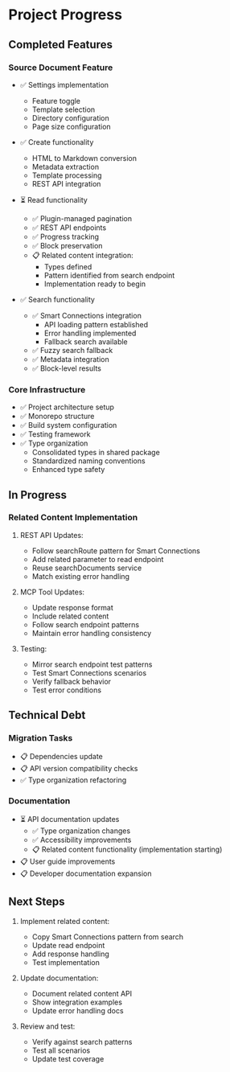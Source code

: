 # Project Progress

## Completed Features

### Source Document Feature
- ✅ Settings implementation
  - Feature toggle
  - Template selection
  - Directory configuration
  - Page size configuration

- ✅ Create functionality
  - HTML to Markdown conversion
  - Metadata extraction
  - Template processing
  - REST API integration

- ⏳ Read functionality
  - ✅ Plugin-managed pagination
  - ✅ REST API endpoints
  - ✅ Progress tracking
  - ✅ Block preservation
  - 📋 Related content integration:
    * Types defined
    * Pattern identified from search endpoint
    * Implementation ready to begin
  
- ✅ Search functionality
  - ✅ Smart Connections integration
    * API loading pattern established
    * Error handling implemented
    * Fallback search available
  - ✅ Fuzzy search fallback
  - ✅ Metadata integration
  - ✅ Block-level results

### Core Infrastructure
- ✅ Project architecture setup
- ✅ Monorepo structure
- ✅ Build system configuration
- ✅ Testing framework
- ✅ Type organization
  - Consolidated types in shared package
  - Standardized naming conventions
  - Enhanced type safety

## In Progress

### Related Content Implementation
1. REST API Updates:
   - Follow searchRoute pattern for Smart Connections
   - Add related parameter to read endpoint
   - Reuse searchDocuments service
   - Match existing error handling

2. MCP Tool Updates:
   - Update response format
   - Include related content
   - Follow search endpoint patterns
   - Maintain error handling consistency

3. Testing:
   - Mirror search endpoint test patterns
   - Test Smart Connections scenarios
   - Verify fallback behavior
   - Test error conditions

## Technical Debt

### Migration Tasks
- 📋 Dependencies update
- 📋 API version compatibility checks
- ✅ Type organization refactoring

### Documentation
- ⏳ API documentation updates
  - ✅ Type organization changes
  - ✅ Accessibility improvements
  - 📋 Related content functionality (implementation starting)
- 📋 User guide improvements
- 📋 Developer documentation expansion

## Next Steps
1. Implement related content:
   - Copy Smart Connections pattern from search
   - Update read endpoint
   - Add response handling
   - Test implementation

2. Update documentation:
   - Document related content API
   - Show integration examples
   - Update error handling docs

3. Review and test:
   - Verify against search patterns
   - Test all scenarios
   - Update test coverage
